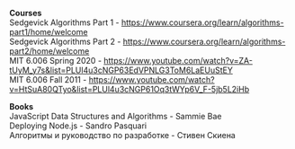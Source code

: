 <b>Courses</b>
<br>Sedgevick Algorithms Part 1 - https://www.coursera.org/learn/algorithms-part1/home/welcome
<br>Sedgevick Algorithms Part 2 - https://www.coursera.org/learn/algorithms-part2/home/welcome
<br>MIT 6.006 Spring 2020 - https://www.youtube.com/watch?v=ZA-tUyM_y7s&list=PLUl4u3cNGP63EdVPNLG3ToM6LaEUuStEY
<br>MIT 6.006 Fall 2011 - https://www.youtube.com/watch?v=HtSuA80QTyo&list=PLUl4u3cNGP61Oq3tWYp6V_F-5jb5L2iHb

<b>Books</b>
<br>JavaScript Data Structures and Algorithms - Sammie Bae
<br>Deploying Node.js - Sandro Pasquari
<br>Алгоритмы и руководство по разработке - Стивен Скиена
